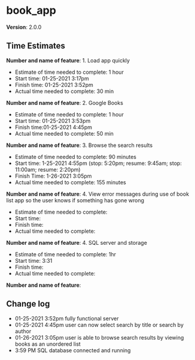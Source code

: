 # book_app

**Version**: 2.0.0

## Time Estimates

**Number and name of feature**: 1. Load app quickly

- Estimate of time needed to complete: 1 hour
- Start time: 01-25-2021 3:17pm
- Finish time: 01-25-2021 3:52pm
- Actual time needed to complete: 30 min

**Number and name of feature**: 2. Google Books

- Estimate of time needed to complete: 1 hour
- Start time: 01-25-2021 3:53pm
- Finish time:01-25-2021 4:45pm
- Actual time needed to complete: 50 min

**Number and name of feature**: 3. Browse the search results
- Estimate of time needed to complete: 90 minutes
- Start time: 1-25-2021 4:55pm (stop: 5:20pm; resume: 9:45am; stop: 11:00am; resume: 2:20pm)
- Finish Time: 1-26-2021 3:05pm
- Actual time needed to complete: 155 minutes

**Number and name of feature**: 4. View error messages during use of book list app so the user knows if something has gone wrong

- Estimate of time needed to complete:
- Start time:
- Finish time:
- Actual time needed to complete:

**Number and name of feature**: 4. SQL server and storage

- Estimate of time needed to complete: 1hr 
- Start time: 3:31
- Finish time:
- Actual time needed to complete:

**Number and name of feature**:
 
## Change log

- 01-25-2021 3:52pm fully functional server
- 01-25-2021 4:45pm user can now select search by title or search by author
- 01-26-2021 3:05pm user is able to browse search results by viewing books as an unordered list
- 3:59 PM SQL database connected and running
